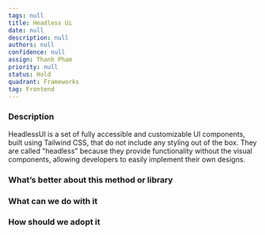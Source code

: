```yaml
---
tags: null
title: Headless Ui
date: null
description: null
authors: null
confidence: null
assign: Thanh Pham
priority: null
status: Hold
quadrant: Frameworks
tag: Frontend
---
```


<!-- table_of_contents fb0f6e8b-1432-4a40-b549-2d20c5d5b8a6 -->

### Description
HeadlessUI is a set of fully accessible and customizable UI components, built using Tailwind CSS, that do not include any styling out of the box. They are called "headless" because they provide functionality without the visual components, allowing developers to easily implement their own designs.

### What’s better about this method or library

### What can we do with it

### How should we adopt it
<!-- child_database f4a440ec-5a6b-4ec8-b42a-acd488b82a61 -->
